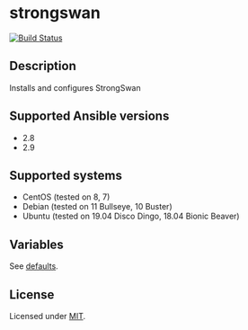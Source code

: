 # strongswan

[![Build Status](https://travis-ci.org/krzysztof-magosa/ansible-role-strongswan.svg?branch=master)](https://travis-ci.org/krzysztof-magosa/ansible-role-strongswan)

## Description
Installs and configures StrongSwan

## Supported Ansible versions

* 2.8
* 2.9

## Supported systems
* CentOS (tested on 8, 7)
* Debian (tested on 11 Bullseye, 10 Buster)
* Ubuntu (tested on 19.04 Disco Dingo, 18.04 Bionic Beaver)

## Variables
See [defaults](defaults/main.yml).

## License
Licensed under [MIT](LICENSE.txt).
